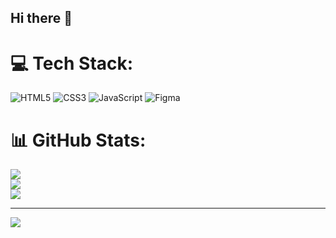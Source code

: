 ## Hi there 👋

# 💻 Tech Stack:
![HTML5](https://img.shields.io/badge/html5-%23E34F26.svg?style=flat&logo=html5&logoColor=white) ![CSS3](https://img.shields.io/badge/css3-%231572B6.svg?style=flat&logo=css3&logoColor=white) ![JavaScript](https://img.shields.io/badge/javascript-%23323330.svg?style=flat&logo=javascript&logoColor=%23F7DF1E) ![Figma](https://img.shields.io/badge/figma-%23F24E1E.svg?style=flat&logo=figma&logoColor=white)
# 📊 GitHub Stats:
![](https://github-readme-stats.vercel.app/api?username=SiarheiKhrapach&theme=ambient_gradient&hide_border=false&include_all_commits=true&count_private=false)<br/>
![](https://github-readme-streak-stats.herokuapp.com/?user=SiarheiKhrapach&theme=ambient_gradient&hide_border=false)<br/>
![](https://github-readme-stats.vercel.app/api/top-langs/?username=SiarheiKhrapach&theme=ambient_gradient&hide_border=false&include_all_commits=true&count_private=false&layout=compact)

---
[![](https://visitcount.itsvg.in/api?id=SiarheiKhrapach&icon=0&color=0)](https://visitcount.itsvg.in)

<!-- Proudly created with GPRM ( https://gprm.itsvg.in ) -->
